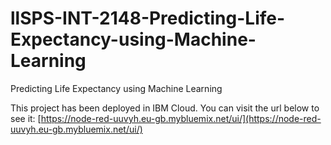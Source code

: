 # llSPS-INT-2148-Predicting-Life-Expectancy-using-Machine-Learning
Predicting Life Expectancy using Machine Learning

This project has been deployed in IBM Cloud. You can visit the url below to see it:
[https://node-red-uuvyh.eu-gb.mybluemix.net/ui/](https://node-red-uuvyh.eu-gb.mybluemix.net/ui/)
